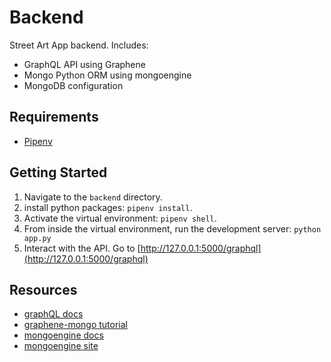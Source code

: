# Backend

Street Art App backend. Includes:

- GraphQL API using Graphene
- Mongo Python ORM using mongoengine
- MongoDB configuration

## Requirements

- [Pipenv](https://pipenv.pypa.io/en/latest/#install-pipenv-today)

## Getting Started

1. Navigate to the `backend` directory.
2. install python packages: `pipenv install`.
3. Activate the virtual environment: `pipenv shell`.
4. From inside the virtual environment, run the development server: `python app.py`
5. Interact with the API. Go to [http://127.0.0.1:5000/graphql](http://127.0.0.1:5000/graphql)

## Resources

- [graphQL docs](https://graphql.org/learn/)
- [graphene-mongo tutorial](https://graphene-mongo.readthedocs.io/en/latest/tutorial.html)
- [mongoengine docs](http://docs.mongoengine.org/index.html)
- [mongoengine site](http://mongoengine.org/)
